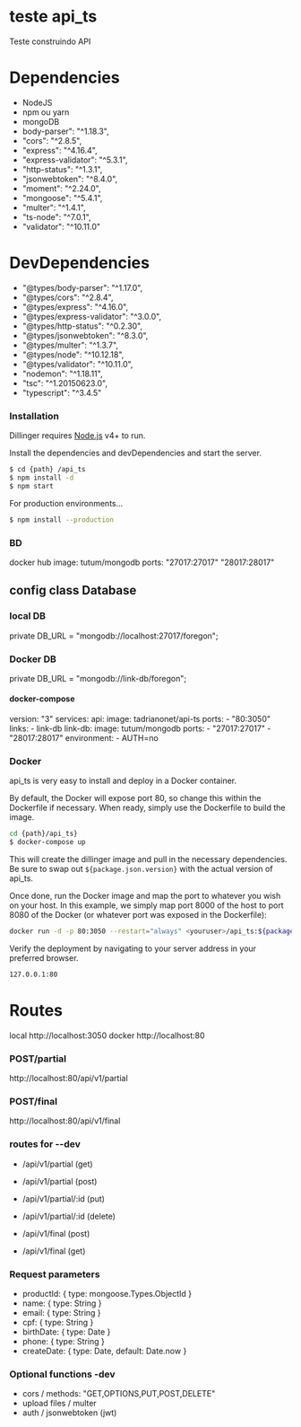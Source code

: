 # teste api_ts

Teste construindo API

# Dependencies
  - NodeJS
  - npm ou yarn
  - mongoDB
  - body-parser": "^1.18.3",
  -  "cors": "^2.8.5",
  -  "express": "^4.16.4",
  -  "express-validator": "^5.3.1",
  -  "http-status": "^1.3.1",
  -  "jsonwebtoken": "^8.4.0",
  -  "moment": "^2.24.0",
  -  "mongoose": "^5.4.1",
  -  "multer": "^1.4.1",
  -  "ts-node": "^7.0.1",
  -  "validator": "^10.11.0"

# DevDependencies
  - "@types/body-parser": "^1.17.0",
  - "@types/cors": "^2.8.4",
  - "@types/express": "^4.16.0",
  - "@types/express-validator": "^3.0.0",
  - "@types/http-status": "^0.2.30",
  - "@types/jsonwebtoken": "^8.3.0",
  - "@types/multer": "^1.3.7",
  - "@types/node": "^10.12.18",
  - "@types/validator": "^10.11.0",
  - "nodemon": "^1.18.11",
  - "tsc": "^1.20150623.0",
  - "typescript": "^3.4.5"

### Installation

Dillinger requires [Node.js](https://nodejs.org/) v4+ to run.

Install the dependencies and devDependencies and start the server.

```sh
$ cd {path} /api_ts
$ npm install -d
$ npm start
```

For production environments...

```sh
$ npm install --production
```

### BD
 docker hub
 image: tutum/mongodb
 ports:
"27017:27017"
"28017:28017"

## config class Database
### local DB
private DB_URL = "mongodb://localhost:27017/foregon";
### Docker DB
private DB_URL = "mongodb://link-db/foregon";

#### docker-compose
version: "3"
services:
  api:
    image: tadrianonet/api-ts
    ports:
      - "80:3050"
    links:
      - link-db
  link-db:
    image: tutum/mongodb
    ports:
      - "27017:27017"
      - "28017:28017"
    environment:
      - AUTH=no
 

 
### Docker
api_ts is very easy to install and deploy in a Docker container.

By default, the Docker will expose port 80, so change this within the Dockerfile if necessary. When ready, simply use the Dockerfile to build the image.

```sh
cd {path}/api_ts}
$ docker-compose up
```
This will create the dillinger image and pull in the necessary dependencies. Be sure to swap out `${package.json.version}` with the actual version of api_ts.

Once done, run the Docker image and map the port to whatever you wish on your host. In this example, we simply map port 8000 of the host to port 8080 of the Docker (or whatever port was exposed in the Dockerfile):

```sh
docker run -d -p 80:3050 --restart="always" <youruser>/api_ts:${package.json.version}
```

Verify the deployment by navigating to your server address in your preferred browser.

```sh
127.0.0.1:80
```
# Routes
local
http://localhost:3050
docker
http://localhost:80

### POST/partial
http://localhost:80/api/v1/partial

### POST/final
http://localhost:80/api/v1/final

### routes for --dev

 - /api/v1/partial (get)
 - /api/v1/partial (post)
 - /api/v1/partial/:id (put)
 - /api/v1/partial/:id (delete)

 - /api/v1/final (post)
 - /api/v1/final (get)


### Request parameters

 - productId: { type: mongoose.Types.ObjectId }
 - name: { type: String }
 - email: { type: String }
 - cpf: { type: String }
 - birthDate: { type: Date }
 - phone: { type: String }
 - createDate: { type: Date, default: Date.now }

### Optional functions -dev

 - cors / methods: "GET,OPTIONS,PUT,POST,DELETE"
 - upload files / multer
 - auth / jsonwebtoken (jwt)